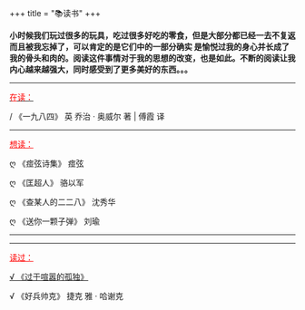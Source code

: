 +++
title = "📚读书"
+++

**小时候我们玩过很多的玩具，吃过很多好吃的零食，但是大部分都已经一去不复返而且被我忘掉了，可以肯定的是它们中的一部分确实 是愉悦过我的身心并长成了我的骨头和肉的。阅读这件事情对于我的思想的改变，也是如此。不断的阅读让我内心越来越强大，同时感受到了更多美好的东西。。。**

---

<span style="text-decoration: underline;"><span style="color: #ff0000;">在读：</span></span>

/ 《一九八四》 英 乔治 · 奥威尔 著 | 傅霞 译

---

<span style="text-decoration: underline; color: #ff0000;">想读：</span>

ღ 《痖弦诗集》 痖弦

ღ 《匡超人》 骆以军

ღ 《查某人的二二八》 沈秀华

ღ 《送你一颗子弹》 刘瑜

---

---

<span style="text-decoration: underline; color: #ff0000;">读过：</span>

[√ 《过于喧嚣的孤独》](https://www.yidajiabei.xyz/posts/too-noisy-loneliness/)

√ 《好兵帅克》 捷克 雅 · 哈谢克